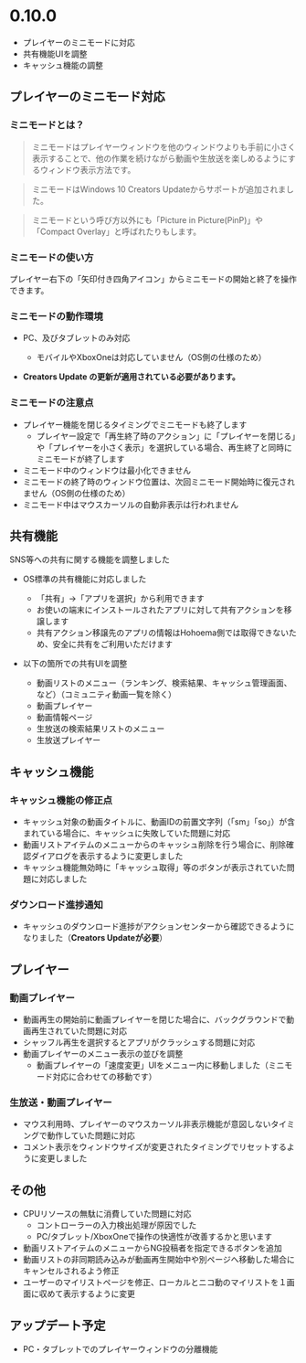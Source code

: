 ﻿# 0.10.0

* プレイヤーのミニモードに対応
* 共有機能UIを調整
* キャッシュ機能の調整

## プレイヤーのミニモード対応

### ミニモードとは？

> ミニモードはプレイヤーウィンドウを他のウィンドウよりも手前に小さく表示することで、他の作業を続けながら動画や生放送を楽しめるようにするウィンドウ表示方法です。

> ミニモードはWindows 10 Creators Updateからサポートが追加されました。

> ミニモードという呼び方以外にも「Picture in Picture(PinP)」や「Compact Overlay」と呼ばれたりもします。

### ミニモードの使い方

プレイヤー右下の「矢印付き四角アイコン」からミニモードの開始と終了を操作できます。

### ミニモードの動作環境

* PC、及びタブレットのみ対応
  * モバイルやXboxOneは対応していません（OS側の仕様のため）

* **Creators Update の更新が適用されている必要があります。**

### ミニモードの注意点

* プレイヤー機能を閉じるタイミングでミニモードも終了します
  * プレイヤー設定で「再生終了時のアクション」に「プレイヤーを閉じる」や「プレイヤーを小さく表示」を選択している場合、再生終了と同時にミニモードが終了します
* ミニモード中のウィンドウは最小化できません
* ミニモードの終了時のウィンドウ位置は、次回ミニモード開始時に復元されません（OS側の仕様のため）
* ミニモード中はマウスカーソルの自動非表示は行われません

## 共有機能

SNS等への共有に関する機能を調整しました

* OS標準の共有機能に対応しました
  * 「共有」→「アプリを選択」から利用できます
  * お使いの端末にインストールされたアプリに対して共有アクションを移譲します
  * 共有アクション移譲先のアプリの情報はHohoema側では取得できないため、安全に共有をご利用いただけます

* 以下の箇所での共有UIを調整
  * 動画リストのメニュー（ランキング、検索結果、キャッシュ管理画面、など）（コミュニティ動画一覧を除く）
  * 動画プレイヤー
  * 動画情報ページ
  * 生放送の検索結果リストのメニュー
  * 生放送プレイヤー

## キャッシュ機能

### キャッシュ機能の修正点

* キャッシュ対象の動画タイトルに、動画IDの前置文字列（「sm」「so」）が含まれている場合に、キャッシュに失敗していた問題に対応
* 動画リストアイテムのメニューからのキャッシュ削除を行う場合に、削除確認ダイアログを表示するように変更しました
* キャッシュ機能無効時に「キャッシュ取得」等のボタンが表示されていた問題に対応しました

### ダウンロード進捗通知

* キャッシュのダウンロード進捗がアクションセンターから確認できるようになりました（**Creators Updateが必要**）

## プレイヤー

### 動画プレイヤー

* 動画再生の開始前に動画プレイヤーを閉じた場合に、バックグラウンドで動画再生されていた問題に対応
* シャッフル再生を選択するとアプリがクラッシュする問題に対応
* 動画プレイヤーのメニュー表示の並びを調整
  * 動画プレイヤーの「速度変更」UIをメニュー内に移動しました（ミニモード対応に合わせての移動です）

### 生放送・動画プレイヤー

* マウス利用時、プレイヤーのマウスカーソル非表示機能が意図しないタイミングで動作していた問題に対応
* コメント表示をウィンドウサイズが変更されたタイミングでリセットするように変更しました

## その他

* CPUリソースの無駄に消費していた問題に対応
  * コントローラーの入力検出処理が原因でした
  * PC/タブレット/XboxOneで操作の快適性が改善するかと思います
* 動画リストアイテムのメニューからNG投稿者を指定できるボタンを追加
* 動画リストの非同期読み込みが動画再生開始中や別ページへ移動した場合にキャンセルされるよう修正
* ユーザーのマイリストページを修正、ローカルとニコ動のマイリストを１画面に収めて表示するように変更

## アップデート予定

* PC・タブレットでのプレイヤーウィンドウの分離機能
